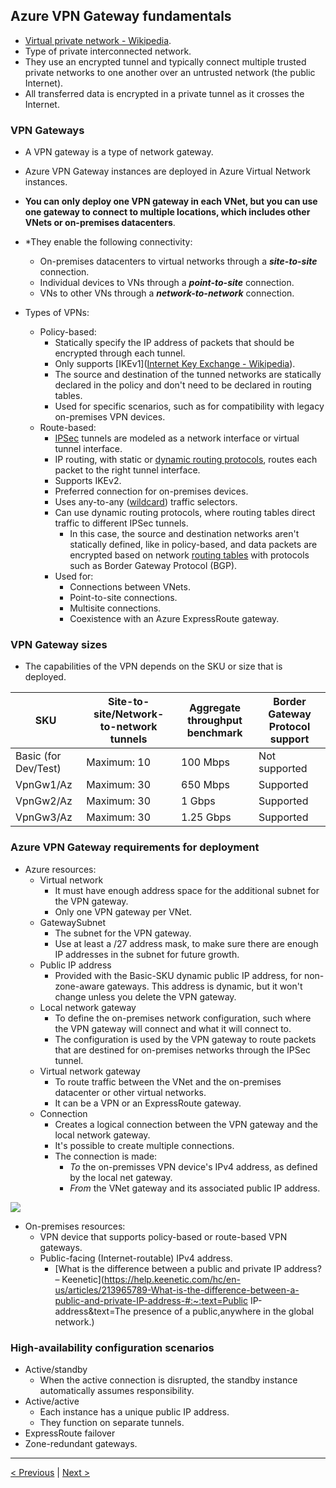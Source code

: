 ## Azure VPN Gateway fundamentals

- [Virtual private network - Wikipedia](https://en.wikipedia.org/wiki/Virtual_private_network).
- Type of private interconnected network.
- They use an encrypted tunnel and typically connect multiple trusted private networks to one another over an untrusted network (the public Internet).
- All transferred data is encrypted in a private tunnel as it crosses the Internet.

### VPN Gateways

- A VPN gateway is a type of network gateway.

- Azure VPN Gateway instances are deployed in Azure Virtual Network instances.

- **You can only deploy one VPN gateway in each VNet, but you can use one gateway to connect to multiple locations, which includes other VNets or on-premises datacenters**.

- *They enable the following connectivity:
  - On-premises datacenters to virtual networks through a ***site-to-site*** connection.
  - Individual devices to VNs through a ***point-to-site*** connection.
  - VNs to other VNs through a ***network-to-network*** connection.

- Types of VPNs:
  - Policy-based:
    - Statically specify the IP address of packets that should be encrypted through each tunnel.
    - Only supports [IKEv1]([Internet Key Exchange - Wikipedia](https://en.wikipedia.org/wiki/Internet_Key_Exchange)).
    - The source and destination of the tunned networks are statically declared in the policy and don't need to be declared in routing tables.
    - Used for specific scenarios, such as for compatibility with legacy on-premises VPN devices.
  - Route-based:
    - [IPSec](https://en.wikipedia.org/wiki/IPsec) tunnels are modeled as a network interface or virtual tunnel interface.
    - IP routing, with static or [dynamic routing protocols](https://www.educative.io/edpresso/what-is-dynamic-routing), routes each packet to the right tunnel interface.
    - Supports IKEv2.
    - Preferred connection for on-premises devices.
    - Uses any-to-any ([wildcard](https://en.wikipedia.org/wiki/Wildcard_DNS_record)) traffic selectors.
    - Can use dynamic routing protocols, where routing tables direct traffic to different IPSec tunnels.
      - In this case, the source and destination networks aren't statically defined, like in policy-based, and data packets are encrypted based on network [routing tables](https://www.geeksforgeeks.org/routing-tables-in-computer-network/) with protocols such as Border Gateway Protocol (BGP).
    - Used for:
      - Connections between VNets.
      - Point-to-site connections.
      - Multisite connections.
      - Coexistence with an Azure ExpressRoute gateway.

### VPN Gateway sizes

  - The capabilities of the VPN depends on the SKU or size that is deployed.

| SKU                  | Site-to-site/Network-to-network tunnels | Aggregate throughput benchmark | Border Gateway Protocol support |
| -------------------- | --------------------------------------- | ------------------------------ | ------------------------------- |
| Basic (for Dev/Test) | Maximum: 10                             | 100 Mbps                       | Not supported                   |
| VpnGw1/Az            | Maximum: 30                             | 650 Mbps                       | Supported                       |
| VpnGw2/Az            | Maximum: 30                             | 1 Gbps                         | Supported                       |
| VpnGw3/Az            | Maximum: 30                             | 1.25 Gbps                      | Supported                       |

### Azure VPN Gateway requirements for deployment

- Azure resources:
  - Virtual network
    - It must have enough address space for the additional subnet for the VPN gateway.
    - Only one VPN gateway per VNet.
  - GatewaySubnet
    - The subnet for the VPN gateway.
    - Use at least a /27 address mask, to make sure there are enough IP addresses in the subnet for future growth.
  - Public IP address
    - Provided with the Basic-SKU dynamic public IP address, for non-zone-aware gateways. This address is dynamic, but it won't change unless you delete the VPN gateway.
  - Local network gateway
    - To define the on-premises network configuration, such where the VPN gateway will connect and what it will connect to.
    - The configuration is used by the VPN gateway to route packets that are destined for on-premises networks through the IPSec tunnel.
  - Virtual network gateway
    - To route traffic between the VNet and the on-premises datacenter or other virtual networks.
    - It can be a VPN or an ExpressRoute gateway.
  - Connection
    - Creates a logical connection between the VPN gateway and the local network gateway.
    - It's possible to create multiple connections.
    - The connection is made:
      - *To* the on-premisses VPN device's IPv4 address, as defined by the local net gateway.
      - *From* the VNet gateway and its associated public IP address.

![](../../../_assets/resource-requirements-for-vpn-gateway.png)

- On-premises resources:
  - VPN device that supports policy-based or route-based VPN gateways.
  - Public-facing (Internet-routable) IPv4 address.
    - [What is the difference between a public and private IP address? – Keenetic](https://help.keenetic.com/hc/en-us/articles/213965789-What-is-the-difference-between-a-public-and-private-IP-address-#:~:text=Public IP-address&text=The presence of a public,anywhere in the global network.)

### High-availability configuration scenarios

- Active/standby
  - When the active connection is disrupted, the standby instance automatically assumes responsibility.
- Active/active
  - Each instance has a unique public IP address.
  - They function on separate tunnels.
- ExpressRoute failover
- Zone-redundant gateways.

---

[< Previous](2.3_explore-azure-networking-services_virtual-network_settings.md) | [Next >](2.5_explore-azure-networking-services_ExpressRoute_fundamentals.md)
